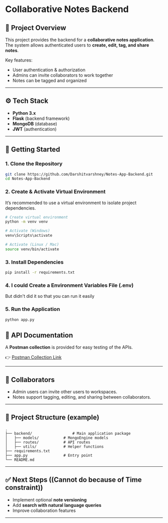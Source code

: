
# Collaborative Notes Backend

## 📌 Project Overview
This project provides the backend for a **collaborative notes application**.  
The system allows authenticated users to **create, edit, tag, and share notes**.  

Key features:
- User authentication & authorization
- Admins can invite collaborators to work together
- Notes can be tagged and organized

---

## ⚙️ Tech Stack
- **Python 3.x**
- **Flask** (backend framework)
- **MongoDB** (database)
- **JWT** (authentication)

---

## 🚀 Getting Started

### 1. Clone the Repository
```bash
git clone https://github.com/Darshitvarshney/Notes-App-Backend.git
cd Notes-App-Backend

```

### 2. Create & Activate Virtual Environment
It’s recommended to use a virtual environment to isolate project dependencies.

```bash
# Create virtual environment
python -m venv venv

# Activate (Windows)
venv\Scripts\activate

# Activate (Linux / Mac)
source venv/bin/activate
```

### 3. Install Dependencies
```bash
pip install -r requirements.txt
```

### 4. I could Create a Environment Variables File (.env)
But didn't did it so that you can run it easily

### 5. Run the Application
```bash
python app.py
```


## 🧪 API Documentation
A **Postman collection** is provided for easy testing of the APIs.  


👉 [Postman Collection Link](https://documenter.getpostman.com/view/47681806/2sB3BLhmyg)

---

## 👥 Collaborators
- Admin users can invite other users to workspaces.
- Notes support tagging, editing, and sharing between collaborators.

---

## 📂 Project Structure (example)
```
.
├── backend/                  # Main application package
│   ├── models/           # MongoEngine models
│   ├── routes/           # API routes
│   ├── utils/            # Helper functions
├── requirements.txt
├── app.py                # Entry point
└── README.md
```

---

## ✅ Next Steps ((Cannot do because of Time constraint))
- Implement optional **note versioning**  
- Add **search with natural language queries**  
- Improve collaboration features

---
